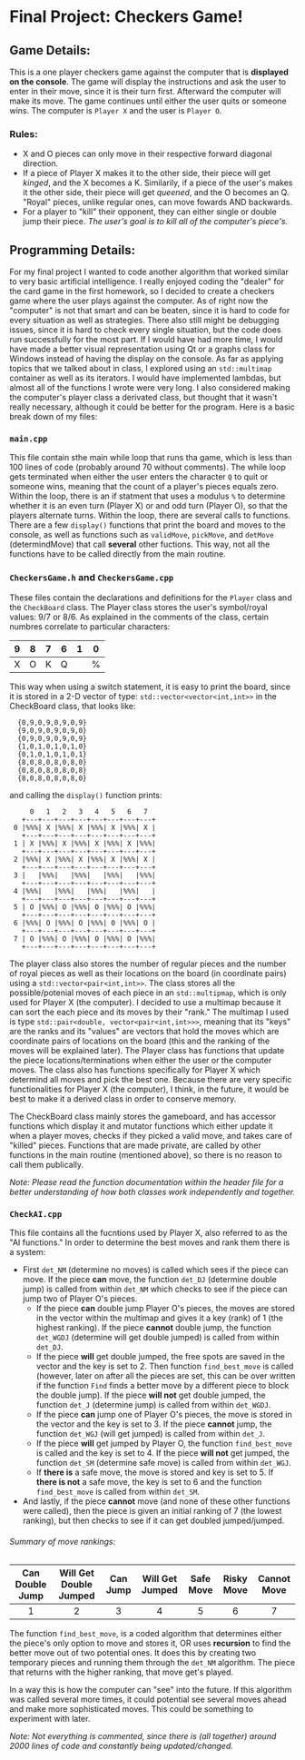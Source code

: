 # Final Project: Checkers Game!
## Game Details:
This is a one player checkers game against the computer that is **displayed on the console**. The game will display the instructions and ask the user to enter in their move, since it is their turn first. Afterward the computer will make its move. The game continues until either the user quits or someone wins. The computer is `Player X` and the user is `Player O`.

### Rules:
- X and O pieces can only move in their respective forward diagonal direction.
- If a piece of Player X makes it to the other side, their piece will get *kinged*, and the X becomes a K. Similarily, if a piece of the user's makes it the other side, their piece will get *queened*, and the O becomes an Q. "Royal" pieces, unlike regular ones, can move fowards AND backwards.
- For a player to "kill" their opponent, they can either single or double jump their piece. *The user's goal is to kill all of the computer's piece's.*
 
## Programming Details:
For my final project I wanted to code another algorithm that worked similar to very basic artificial intelligence. I really enjoyed coding the "dealer" for the card game in the first homework, so I decided to create a checkers game where the user plays against the computer. As of right now the "computer" is not that smart and can be beaten, since it is hard to code for every situation as well as strategies. There also still might be debugging issues, since it is hard to check every single situation, but the code does run successfully for the most part. If I would have had more time, I would have made a better visual representation using Qt or a graphs class for Windows instead of having the display on the console. As far as applying topics that we talked about in class, I explored using an `std::multimap` container as well as its iterators. I would have implemented lambdas, but almost all of the functions I wrote were very long. I also considered making the computer's player class a derivated class, but thought that it wasn't really necessary, although it could be better for the program. Here is a basic break down of my files:
### `main.cpp`
This file contain sthe main while loop that runs tha game, which is less than 100 lines of code (probably around 70 without comments). The while loop gets terminated when either the user enters the character `Q` to quit or someone wins, meaning that the count of a player's pieces equals zero. Within the loop, there is an if statment that uses a modulus `%` to determine whether it is an even turn (Player X) or and odd turn (Player O), so that the players alternate turns. Within the loop, there are several calls to functions. There are a few `display()` functions that print the board and moves to the console, as well as functions such as `validMove`, `pickMove`, and `detMove` (determindMove) that call **several** other fuctions. This way, not all the functions have to be called directly from the main routine.
### `CheckersGame.h` and `CheckersGame.cpp`
These files contain the declarations and definitions for the `Player` class and the `CheckBoard` class. The Player class stores the user's symbol/royal values: 9/7 or 8/6. As explained in the comments of the class, certain numbres correlate to particular characters:

|   9   |   8   |   7   |   6   |   1   |   0   |
| --- | --- | --- | --- | --- | --- |
|   X   |   O   |   K   |   Q   |        |    %   |

This way when using a switch statement, it is easy to print the board, since it is stored in a 2-D vector of type: `std::vector<vector<int,int>>` in the CheckBoard class, that looks like:

      {0,9,0,9,0,9,0,9}
      {9,0,9,0,9,0,9,0}
      {0,9,0,9,0,9,0,9}
      {1,0,1,0,1,0,1,0}
      {0,1,0,1,0,1,0,1}
      {8,0,8,0,8,0,8,0}
      {0,8,0,8,0,8,0,8}
      {8,0,8,0,8,0,8,0}
and calling the `display()` function prints:

         0   1   2   3   4   5   6   7
       +---+---+---+---+---+---+---+---+
     0 |%%%| X |%%%| X |%%%| X |%%%| X |
       +---+---+---+---+---+---+---+---+
     1 | X |%%%| X |%%%| X |%%%| X |%%%|
       +---+---+---+---+---+---+---+---+
     2 |%%%| X |%%%| X |%%%| X |%%%| X |
       +---+---+---+---+---+---+---+---+
     3 |   |%%%|   |%%%|   |%%%|   |%%%|
       +---+---+---+---+---+---+---+---+
     4 |%%%|   |%%%|   |%%%|   |%%%|   |
       +---+---+---+---+---+---+---+---+
     5 | O |%%%| O |%%%| O |%%%| O |%%%|
       +---+---+---+---+---+---+---+---+
     6 |%%%| O |%%%| O |%%%| O |%%%| O |
       +---+---+---+---+---+---+---+---+
     7 | O |%%%| O |%%%| O |%%%| O |%%%|
       +---+---+---+---+---+---+---+---+
The player class also stores the number of regular pieces and the number of royal pieces as well as their locations on the board (in coordinate pairs) using a `std::vector<pair<int,int>>`. The class stores all the possible/potenial moves of each piece in an `std::multipmap`, which is only used for Player X (the computer). I decided to use a multimap because it can sort the each piece and its moves by their "rank." The multimap I used is type  `std::pair<double, vector<pair<int,int>>>`, meaning that its "keys" are the ranks and its "values" are vectors that hold the moves which are coordinate pairs of locations on the board (this and the ranking of the moves will be explained later). The Player class has functions that update the piece locations/terminations when either the user or the computer moves. The class also has functions specifically for Player X which determind all moves and pick the best one. Because there are very specific functionalities for Player X (the computer), I think, in the future, it would be best to make it a derived class in order to conserve memory.

The CheckBoard class mainly stores the gameboard, and has accessor functions which display it and mutator functions which either update it when a player moves, checks if they picked a valid move, and takes care of "killed" pieces. Functions that are made private, are called by other functions in the main routine (mentioned above), so there is no reason to call them publically.

*Note: Please read the function documentation within the header file for a better understanding of how both classes work independently and together.*
### `CheckAI.cpp`
This file contains all the fucntions used by Player X, also referred to as the "AI functions." In order to determine the best moves and rank them there is a system:

- First `det_NM` (determine no moves) is called which sees if the piece can move. If the piece **can** move, the function `det_DJ` (determine double jump) is called from within `det_NM` which checks to see if the piece can jump two of  Player O's pieces.
    - If the piece **can** double jump Player O's pieces, the moves are stored in the vector within the multimap and gives it a key (rank) of 1 (the highest ranking). If the piece **cannot** double jump, the function `det_WGDJ` (determine will get double jumped) is called from within `det_DJ`.
    - If the piece **will** get double jumped, the free spots are saved in the vector and the key is set to 2. Then function `find_best_move` is called (however, later on after all the pieces are set, this can be over written if the function `Find` finds a better move by a different piece to block the double jump). If the piece **will not** get double jumped, the function `det_J` (determine jump) is  called from within `det_WGDJ`.
    - If the piece **can** jump one of Player O's pieces, the move is stored in the vector and the key is set to 3. If the piece **cannot** jump, the function `det_WGJ` (will get jumped) is called from within `det_J`.
    - If the piece **will** get jumped by Player O, the function `find_best_move` is called and the key is set to 4. If the piece **will not** get jumped, the function `det_SM` (determine safe move) is called from within `det_WGJ`.
    - If **there is** a safe move, the move is stored and key is set to 5. If **there is not** a safe move, the key is set to 6 and the function `find_best_move` is called from within `det_SM`.
- And lastly, if the piece **cannot** move (and none of these other functions were called), then the piece is given an initial ranking of 7 (the lowest ranking), but then checks to see if it can get doubled jumped/jumped.

###### Summary of move rankings:

| Can Double Jump | Will Get Double Jumped | Can Jump | Will Get Jumped | Safe Move | Risky Move | Cannot Move |
| :---: | :---: | :---: | :---: | :---: | :---: | :---: |
| 1 | 2 | 3 | 4 | 5 | 6 | 7 |


The function `find_best_move`, is a coded algorithm that determines either the piece's only option to move and stores it, OR uses **recursion** to find the better move out of two potential ones. It does this by creating two temporary pieces and running them through the `det_NM` algorithm. The piece that returns with the higher ranking, that move get's played.

In a way this is how the computer can "see" into the future. If this algorithm was called several more times, it could potential see several moves ahead and make more sophisticated moves. This could be something to experiment with later.






*Note: Not everything is commented, since there is (all together) around 2000 lines of code and constantly being updated/changed.*
